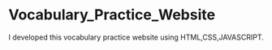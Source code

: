 # Vocabulary_Practice_Website
I developed this vocabulary practice website using HTML,CSS,JAVASCRIPT.
